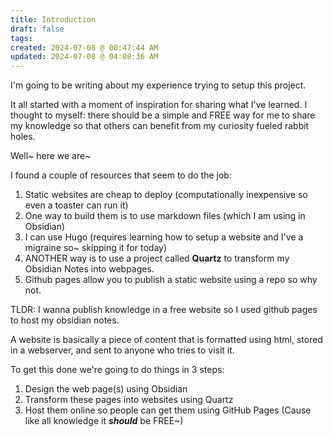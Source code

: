 ```yaml
---
title: Introduction
draft: false
tags: 
created: 2024-07-08 @ 00:47:44 AM
updated: 2024-07-08 @ 04:08:36 AM
---
```

 
I'm going to be writing about my experience trying to setup this project.

It all started with a moment of inspiration for sharing what I've learned. I thought to myself: there should be a simple and FREE way for me to share my knowledge so that others can benefit from my curiosity fueled rabbit holes. 

Well~ here we are~ 

I found a couple of resources that seem to do the job:
1. Static websites are cheap to deploy (computationally inexpensive so even a toaster can run it)
2. One way to build them is to use markdown files (which I am using in Obsidian)
3. I can use Hugo (requires learning how to setup a website and I've a migraine so~ skipping it for today) 
4. ANOTHER way is to use a project called **Quartz** to transform my Obsidian Notes into webpages.
5. Github pages allow you to publish a static website using a repo so why not.

TLDR: I wanna publish knowledge in a free website so I used github pages to host my obsidian notes.

A website is basically a piece of content that is formatted using html, stored in a webserver, and sent to anyone who tries to visit it. 

To get this done we're going to do things in 3 steps:
1. Design the web page(s) using Obsidian
2. Transform these pages into websites using Quartz
3. Host them online so people can get them using GitHub Pages (Cause like all knowledge it ***should*** be FREE~) 